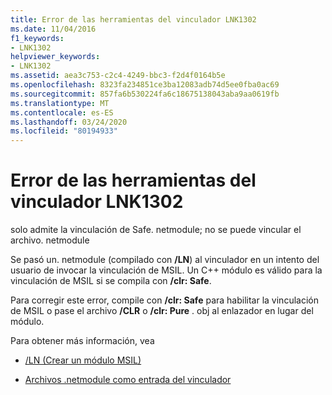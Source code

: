 ```yaml
---
title: Error de las herramientas del vinculador LNK1302
ms.date: 11/04/2016
f1_keywords:
- LNK1302
helpviewer_keywords:
- LNK1302
ms.assetid: aea3c753-c2c4-4249-bbc3-f2d4f0164b5e
ms.openlocfilehash: 8323fa234851ce3ba12083adb74d5ee0fba0ac69
ms.sourcegitcommit: 857fa6b530224fa6c18675138043aba9aa0619fb
ms.translationtype: MT
ms.contentlocale: es-ES
ms.lasthandoff: 03/24/2020
ms.locfileid: "80194933"
---
```

# <a name="linker-tools-error-lnk1302"></a>Error de las herramientas del vinculador LNK1302

solo admite la vinculación de Safe. netmodule; no se puede vincular el archivo. netmodule

Se pasó un. netmodule (compilado con **/LN**) al vinculador en un intento del usuario de invocar la vinculación de MSIL.  Un C++ módulo es válido para la vinculación de MSIL si se compila con **/clr: Safe**.

Para corregir este error, compile con **/clr: Safe** para habilitar la vinculación de MSIL o pase el archivo **/CLR** o **/clr: Pure** . obj al enlazador en lugar del módulo.

Para obtener más información, vea

- [/LN (Crear un módulo MSIL)](../../build/reference/ln-create-msil-module.md)

- [Archivos .netmodule como entrada del vinculador](../../build/reference/netmodule-files-as-linker-input.md)
